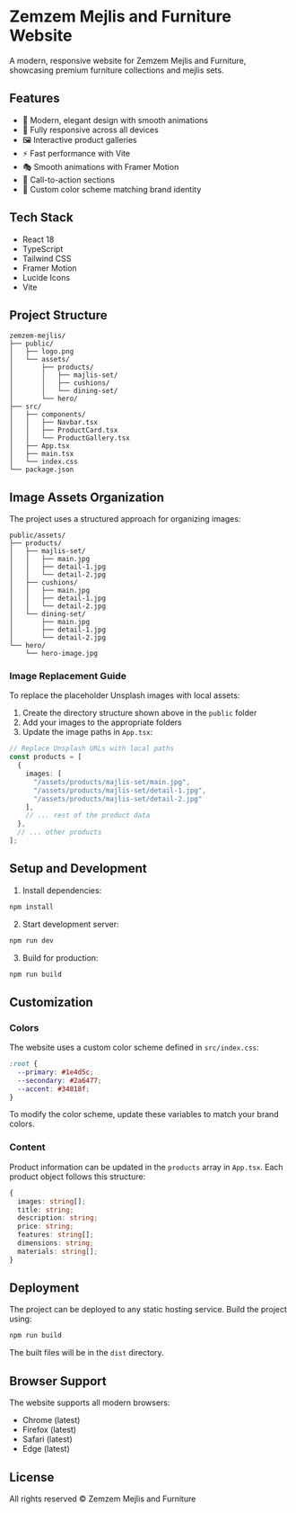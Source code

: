 # Zemzem Mejlis and Furniture Website

A modern, responsive website for Zemzem Mejlis and Furniture, showcasing premium furniture collections and mejlis sets.

## Features

- 🎨 Modern, elegant design with smooth animations
- 📱 Fully responsive across all devices
- 🖼️ Interactive product galleries
- ⚡ Fast performance with Vite
- 🎭 Smooth animations with Framer Motion
- 🎯 Call-to-action sections
- 🎨 Custom color scheme matching brand identity

## Tech Stack

- React 18
- TypeScript
- Tailwind CSS
- Framer Motion
- Lucide Icons
- Vite

## Project Structure

```
zemzem-mejlis/
├── public/
│   ├── logo.png
│   └── assets/
│       ├── products/
│       │   ├── majlis-set/
│       │   ├── cushions/
│       │   └── dining-set/
│       └── hero/
├── src/
│   ├── components/
│   │   ├── Navbar.tsx
│   │   ├── ProductCard.tsx
│   │   └── ProductGallery.tsx
│   ├── App.tsx
│   ├── main.tsx
│   └── index.css
└── package.json
```

## Image Assets Organization

The project uses a structured approach for organizing images:

```
public/assets/
├── products/
│   ├── majlis-set/
│   │   ├── main.jpg
│   │   ├── detail-1.jpg
│   │   └── detail-2.jpg
│   ├── cushions/
│   │   ├── main.jpg
│   │   ├── detail-1.jpg
│   │   └── detail-2.jpg
│   └── dining-set/
│       ├── main.jpg
│       ├── detail-1.jpg
│       └── detail-2.jpg
└── hero/
    └── hero-image.jpg
```

### Image Replacement Guide

To replace the placeholder Unsplash images with local assets:

1. Create the directory structure shown above in the `public` folder
2. Add your images to the appropriate folders
3. Update the image paths in `App.tsx`:

```typescript
// Replace Unsplash URLs with local paths
const products = [
  {
    images: [
      "/assets/products/majlis-set/main.jpg",
      "/assets/products/majlis-set/detail-1.jpg",
      "/assets/products/majlis-set/detail-2.jpg"
    ],
    // ... rest of the product data
  },
  // ... other products
];
```

## Setup and Development

1. Install dependencies:
```bash
npm install
```

2. Start development server:
```bash
npm run dev
```

3. Build for production:
```bash
npm run build
```

## Customization

### Colors

The website uses a custom color scheme defined in `src/index.css`:

```css
:root {
  --primary: #1e4d5c;
  --secondary: #2a6477;
  --accent: #34818f;
}
```

To modify the color scheme, update these variables to match your brand colors.

### Content

Product information can be updated in the `products` array in `App.tsx`. Each product object follows this structure:

```typescript
{
  images: string[];
  title: string;
  description: string;
  price: string;
  features: string[];
  dimensions: string;
  materials: string[];
}
```

## Deployment

The project can be deployed to any static hosting service. Build the project using:

```bash
npm run build
```

The built files will be in the `dist` directory.

## Browser Support

The website supports all modern browsers:
- Chrome (latest)
- Firefox (latest)
- Safari (latest)
- Edge (latest)

## License

All rights reserved © Zemzem Mejlis and Furniture